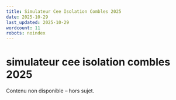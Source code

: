 ```yaml
---
title: Simulateur Cee Isolation Combles 2025
date: 2025-10-29
last_updated: 2025-10-29
wordcount: 11
robots: noindex
---
```


# simulateur cee isolation combles 2025

Contenu non disponible – hors sujet.